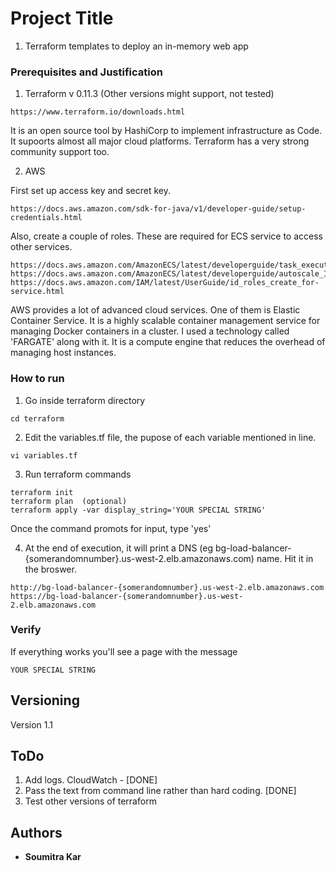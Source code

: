 
# Project Title

1. Terraform templates to deploy an in-memory web app

### Prerequisites and Justification

1. Terraform v 0.11.3 (Other versions might support, not tested) 
```
https://www.terraform.io/downloads.html
```
It is an open source tool by HashiCorp to implement infrastructure as Code. It supoorts almost all major cloud platforms. Terraform has a very strong community support too.

2. AWS

First set up access key and secret key.
```
https://docs.aws.amazon.com/sdk-for-java/v1/developer-guide/setup-credentials.html
```
Also, create a couple of roles. These are required for ECS service to access other services. 
```
https://docs.aws.amazon.com/AmazonECS/latest/developerguide/task_execution_IAM_role.html
https://docs.aws.amazon.com/AmazonECS/latest/developerguide/autoscale_IAM_role.html
https://docs.aws.amazon.com/IAM/latest/UserGuide/id_roles_create_for-service.html
```
AWS provides a lot of advanced cloud services. One of them is Elastic Container Service. It is a highly scalable container management service for managing Docker containers in a cluster. I used a technology called 'FARGATE' along with it. It is a compute engine that reduces the overhead of managing host instances.  

### How to run

1. Go inside terraform directory
```
cd terraform
```

2. Edit the variables.tf file, the pupose of each variable mentioned in line.
```
vi variables.tf 
```

3. Run terraform commands
```
terraform init
terraform plan  (optional)
terraform apply -var display_string='YOUR SPECIAL STRING'
```
Once the command promots for input, type 'yes'

4. At the end of execution, it will print a DNS (eg bg-load-balancer-{somerandomnumber}.us-west-2.elb.amazonaws.com) name. Hit it in the broswer. 
```
http://bg-load-balancer-{somerandomnumber}.us-west-2.elb.amazonaws.com
https://bg-load-balancer-{somerandomnumber}.us-west-2.elb.amazonaws.com
```
### Verify
If everything works you'll see a page with the message
```
YOUR SPECIAL STRING
```

## Versioning

Version 1.1

## ToDo
1. Add logs. CloudWatch - [DONE]
2. Pass the text from command line rather than hard coding. [DONE]
3. Test other versions of terraform

## Authors

* **Soumitra Kar**

